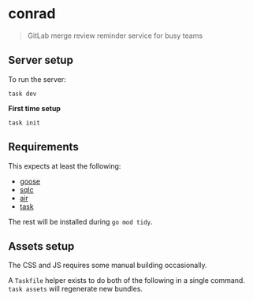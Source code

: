 # conrad

> GitLab merge review reminder service for busy teams

## Server setup

To run the server:

```shell
task dev
```

**First time setup**

```shell
task init
```

## Requirements

This expects at least the following:

- [goose](https://github.com/pressly/goose)
- [sqlc](https://sqlc.dev)
- [air](https://github.com/cosmtrek/air)
- [task](https://taskfile.dev)

The rest will be installed during `go mod tidy`.

## Assets setup

The CSS and JS requires some manual building occasionally.

A `Taskfile` helper exists to do both of the following in a single command.
`task assets` will regenerate new bundles.
